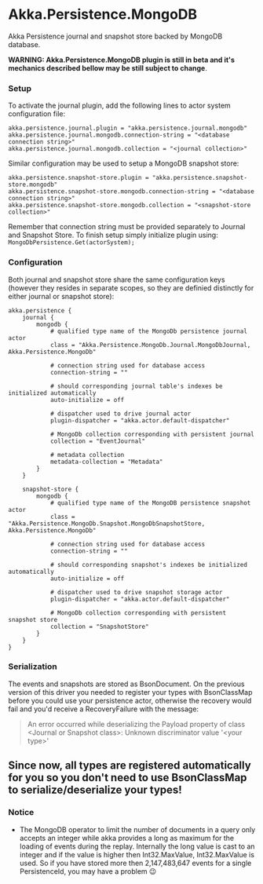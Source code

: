 ﻿# Akka.Persistence.MongoDB

Akka Persistence journal and snapshot store backed by MongoDB database.

**WARNING: Akka.Persistence.MongoDB plugin is still in beta and it's mechanics described bellow may be still subject to change**.

### Setup

To activate the journal plugin, add the following lines to actor system configuration file:

```
akka.persistence.journal.plugin = "akka.persistence.journal.mongodb"
akka.persistence.journal.mongodb.connection-string = "<database connection string>"
akka.persistence.journal.mongodb.collection = "<journal collection>"
```

Similar configuration may be used to setup a MongoDB snapshot store:

```
akka.persistence.snapshot-store.plugin = "akka.persistence.snapshot-store.mongodb"
akka.persistence.snapshot-store.mongodb.connection-string = "<database connection string>"
akka.persistence.snapshot-store.mongodb.collection = "<snapshot-store collection>"
```

Remember that connection string must be provided separately to Journal and Snapshot Store. To finish setup simply initialize plugin using: `MongoDbPersistence.Get(actorSystem);`

### Configuration

Both journal and snapshot store share the same configuration keys (however they resides in separate scopes, so they are definied distinctly for either journal or snapshot store):

```hocon
akka.persistence {
	journal {
		mongodb {
			# qualified type name of the MongoDb persistence journal actor
			class = "Akka.Persistence.MongoDb.Journal.MongoDbJournal, Akka.Persistence.MongoDb"

			# connection string used for database access
			connection-string = ""

			# should corresponding journal table's indexes be initialized automatically
			auto-initialize = off

			# dispatcher used to drive journal actor
			plugin-dispatcher = "akka.actor.default-dispatcher"

			# MongoDb collection corresponding with persistent journal
			collection = "EventJournal"

			# metadata collection
			metadata-collection = "Metadata"
		}
	}

	snapshot-store {
		mongodb {
			# qualified type name of the MongoDB persistence snapshot actor
			class = "Akka.Persistence.MongoDb.Snapshot.MongoDbSnapshotStore, Akka.Persistence.MongoDb"

			# connection string used for database access
			connection-string = ""

			# should corresponding snapshot's indexes be initialized automatically
			auto-initialize = off

			# dispatcher used to drive snapshot storage actor
			plugin-dispatcher = "akka.actor.default-dispatcher"

			# MongoDb collection corresponding with persistent snapshot store
			collection = "SnapshotStore"
		}
	}
}
```

### Serialization
The events and snapshots are stored as BsonDocument. On the previous version of this driver you needed to register your types with BsonClassMap before you could use your persistence actor, otherwise the recovery would fail and you'd receive a RecoveryFailure with the message:  
>An error occurred while deserializing the Payload property of class \<Journal or Snapshot class>: Unknown discriminator value '\<your type>'

## **Since now, all types are registered automatically for you so you don't need to use BsonClassMap to serialize/deserialize your types!**

### Notice
- The MongoDB operator to limit the number of documents in a query only accepts an integer while akka provides a long as maximum for the loading of events during the replay. Internally the long value is cast to an integer and if the value is higher then Int32.MaxValue, Int32.MaxValue is used. So if you have stored more then 2,147,483,647 events for a single PersistenceId, you may have a problem :wink:
